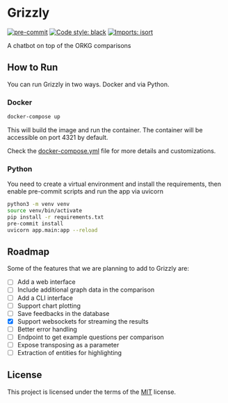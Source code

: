 # Grizzly

[![pre-commit](https://img.shields.io/badge/pre--commit-enabled-brightgreen?logo=pre-commit)](https://github.com/pre-commit/pre-commit)
[![Code style: black](https://img.shields.io/badge/code%20style-black-000000.svg)](https://github.com/psf/black)
[![Imports: isort](https://img.shields.io/badge/%20imports-isort-%231674b1?style=flat&labelColor=ef8336)](https://pycqa.github.io/isort/)

A chatbot on top of the ORKG comparisons

## How to Run
You can run Grizzly in two ways. Docker and via Python.

### Docker
```bash
docker-compose up
```
This will build the image and run the container. The container will be accessible on port 4321 by default.

Check the [docker-compose.yml](docker-compose.yml) file for more details and customizations.

### Python
You need to create a virtual environment and install the requirements, then enable pre-commit scripts and run the app via uvicorn
```bash
python3 -m venv venv
source venv/bin/activate
pip install -r requirements.txt
pre-commit install
uvicorn app.main:app --reload
```

## Roadmap
Some of the features that we are planning to add to Grizzly are:
- [ ] Add a web interface
- [ ] Include additional graph data in the comparison
- [ ] Add a CLI interface
- [ ] Support chart plotting
- [ ] Save feedbacks in the database
- [x] Support websockets for streaming the results
- [ ] Better error handling
- [ ] Endpoint to get example questions per comparison
- [ ] Expose transposing as a parameter
- [ ] Extraction of entities for highlighting

## License

This project is licensed under the terms of the [MIT](LICENSE) license.
